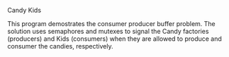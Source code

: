 Candy Kids

This program demostrates the consumer producer buffer problem.
The solution uses semaphores and mutexes to signal the Candy factories (producers) and Kids (consumers) when they are allowed to produce and consumer the candies, respectively.


